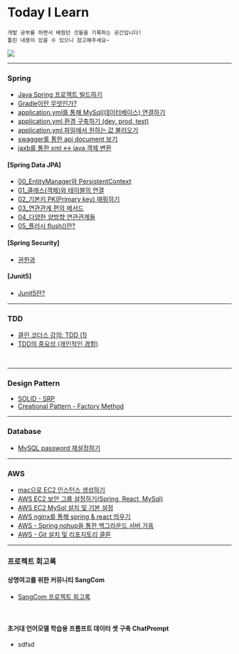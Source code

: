 # Today I Learn
``` 
개발 공부를 하면서 배웠던 것들을 기록하는 공간입니다!
틀린 내용이 있을 수 있으니 참고해주세요~
```

<a href="https://m42-orion.tistory.com/" target="_blank">
<img src="https://img.shields.io/badge/Blog link-336699?style=for-the-badge&logo=Blogger&logoColor=white">
</a>

***
### Spring

- [Java Spring 프로젝트 빌드하기](/Spring/Spring%20프로젝트%20빌드하기.md)
- [Gradle이란 무엇인가?](/Spring/Gradle이란%20무엇인가%3F.md)
- [application.yml를 통해 MySql(데이터베이스) 연결하기](/Spring/application.yml을%20통해%20MySql%20연결하기.md)
- [application.yml 환경 구축하기 (dev, prod, test)](/Spring/application.yml%20개발%20환경%20구축하기.md)
- [application.yml 파일에서 원하는 값 불러오기]()
- [swagger를 통한 api document 보기]()
- [jaxb를 통한 xml ↔️ java 객체 변환]()


#### [Spring Data JPA]

- [00_EntityManager와 PersistentContext](/Spring/Spring%20Data%20JPA/00_EntityManager와%20PersistentContext.md)
- [01_클래스(객체)와 테이블의 연결](/Spring/Spring%20Data%20JPA/01_클래스(객체)와%20테이블의%20연결.md)
- [02_기본키 PK(Primary key) 매핑하기](/Spring/Spring%20Data%20JPA/02_기본키%20PK(Primary%20key)%20매핑하기.md)
- [03_연관관계 편의 메서드](/Spring/Spring%20Data%20JPA/03_연관관계%20편의%20메서드.md)
- [04_다양한 양방향 연관관계들](/Spring/Spring%20Data%20JPA/04_다양한%20양방향%20연관관계들.md)
- [05_플러시 flush()란?](/Spring/Spring%20Data%20JPA/05_플러시%20flush()란%3F.md)


#### [Spring Security]
- [권한과 ]()



#### [Junit5]
- [Junit5란?]()



***

### TDD
- [클린 코더스 강의: TDD (1)](/TDD/TDD(1).md)
- [TDD의 중요성 (개인적인 경험)]()

<br>

***
### Design Pattern
- [SOLID - SRP](/Design%20Pattern/SOLID%20-%20SRP.md)
- [Creational Pattern - Factory Method](/Design%20Pattern/Creational%20Pattern%20-%20Factory%20Method.md)


***
### Database
- [MySQL password 재설정하기](/Database/MySQL%20password%20재설정하기.md)

***
### AWS
- [mac으로 EC2 인스턴스 생성하기](/AWS/EC2%20인스턴스%20생성하기(mac).md)
- [AWS EC2 보안 그룹 설정하기(Spring, React, MySql)](/AWS/AWS%20EC2%20보안그룹%20설정하기.md)
- [AWS EC2 MySql 설치 및 기본 설정]()
- [AWS nginx를 통해 spring & react 띄우기](/AWS/nginx를%20통해%20프로그램%20띄우기.md)
- [AWS - Spring nohup을 통한 백그라운드 서버 가동](/AWS/nohup을%20통한%20백그라운드%20서버%20가동.md)
- [AWS - Git 설치 및 리포지토리 클론](/AWS/Git%20설치%20및%20리포지토리%20클론.md)

***
### 프로젝트 회고록

#### 상명여고를 위한 커뮤니티 SangCom
- [SangCom 프로젝트 회고록](/memoirs/SangCom%20프로젝트%20회고록.md)

<br>

#### 초거대 언어모델 학습용 프롬프트 데이터 셋 구축 ChatPrompt
- sdfsd